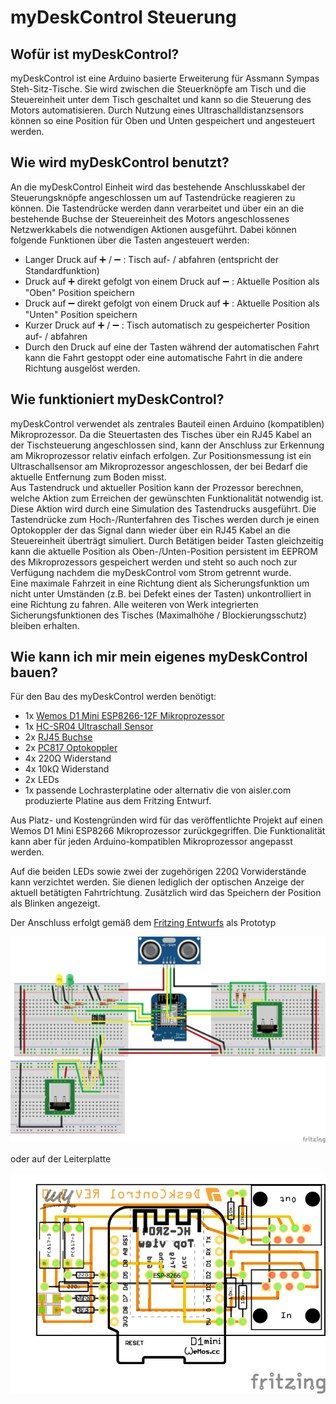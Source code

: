 # myDeskControl Steuerung
## Wofür ist myDeskControl?
myDeskControl ist eine Arduino basierte Erweiterung für Assmann Sympas Steh-Sitz-Tische. Sie wird zwischen die Steuerknöpfe am Tisch und die Steuereinheit unter dem Tisch geschaltet und kann so die Steuerung des Motors automatisieren. Durch Nutzung eines Ultraschalldistanzsensors können so eine Position für Oben und Unten gespeichert und angesteuert werden. 
## Wie wird myDeskControl benutzt?
An die myDeskControl Einheit wird das bestehende Anschlusskabel der Steuerungsknöpfe angeschlossen um auf Tastendrücke reagieren zu können. Die Tastendrücke werden dann verarbeitet und über ein an die bestehende Buchse der Steuereinheit des Motors angeschlossenes Netzwerkkabels die notwendigen Aktionen ausgeführt.
Dabei können folgende Funktionen über die Tasten angesteuert werden:
- Langer Druck auf :heavy_plus_sign: / :heavy_minus_sign: : Tisch auf- / abfahren (entspricht der Standardfunktion)
- Druck auf :heavy_plus_sign: direkt gefolgt von einem Druck auf :heavy_minus_sign: : Aktuelle Position als "Oben" Position speichern
- Druck auf :heavy_minus_sign: direkt gefolgt von einem Druck auf :heavy_plus_sign: : Aktuelle Position als "Unten" Position speichern
- Kurzer Druck auf :heavy_plus_sign: / :heavy_minus_sign: : Tisch automatisch zu gespeicherter Position auf- / abfahren
- Durch den Druck auf eine der Tasten während der automatischen Fahrt kann die Fahrt gestoppt oder eine automatische Fahrt in die andere Richtung ausgelöst werden.  
## Wie funktioniert myDeskControl?
myDeskControl verwendet als zentrales Bauteil einen Arduino (kompatiblen) Mikroprozessor. 
Da die Steuertasten des Tisches über ein RJ45 Kabel an der Tischsteuerung angeschlossen sind, kann der Anschluss zur Erkennung am Mikroprozessor relativ einfach erfolgen. 
Zur Positionsmessung ist ein Ultraschallsensor am Mikroprozessor angeschlossen, der bei Bedarf die aktuelle Entfernung zum Boden misst.  
Aus Tastendruck und aktueller Position kann der Prozessor berechnen, welche Aktion zum Erreichen der gewünschten Funktionalität notwendig ist. Diese Aktion wird durch eine Simulation des Tastendrucks ausgeführt.
Die Tastendrücke zum Hoch-/Runterfahren des Tisches werden durch je einen Optokoppler der das Signal dann wieder über ein RJ45 Kabel an die Steuereinheit überträgt simuliert.
Durch Betätigen beider Tasten gleichzeitig kann die aktuelle Position als Oben-/Unten-Position persistent im EEPROM des Mikroprozessors gespeichert werden und steht so auch noch zur Verfügung nachdem die myDeskControl vom Strom getrennt wurde.  
Eine maximale Fahrzeit in eine Richtung dient als Sicherungsfunktion um nicht unter Umständen (z.B. bei Defekt eines der Tasten) unkontrolliert in eine Richtung zu fahren. Alle weiteren von Werk integrierten Sicherungsfunktionen des Tisches (Maximalhöhe / Blockierungsschutz) bleiben erhalten.
## Wie kann ich mir mein eigenes myDeskControl bauen?
Für den Bau des myDeskControl werden benötigt:
- 1x [Wemos D1 Mini ESP8266-12F Mikroprozessor](https://amzn.to/37IjiAW)
- 1x [HC-SR04 Ultraschall Sensor](https://amzn.to/37GAg2z)
- 2x [RJ45 Buchse](https://amzn.to/2udEeCb)
- 2x [PC817 Optokoppler](https://amzn.to/2HF5MmR)
- 4x 220&#8486; Widerstand
- 4x 10k&#8486; Widerstand
- 2x LEDs
- 1x passende Lochrasterplatine oder alternativ die von aisler.com produzierte Platine aus dem Fritzing Entwurf.

Aus Platz- und Kostengründen wird für das veröffentlichte Projekt auf einen Wemos D1 Mini ESP8266 Mikroprozessor zurückgegriffen. Die Funktionalität kann aber für jeden Arduino-kompatiblen Mikroprozessor angepasst werden.

Auf die beiden LEDs sowie zwei der zugehörigen 220&#8486; Vorwiderstände kann verzichtet werden. Sie dienen lediglich der optischen Anzeige der aktuell betätigten Fahrtrichtung. Zusätzlich wird das Speichern der Position als Blinken angezeigt.

Der Anschluss erfolgt gemäß dem [Fritzing Entwurfs](DeskControlDeluxe.fzz) als Prototyp

![Prototype](DeskControlDeluxe_Steckplatine.png)

oder auf der Leiterplatte

![Leiterplatte](DeskControlDeluxe_Leiterplatte.png)
